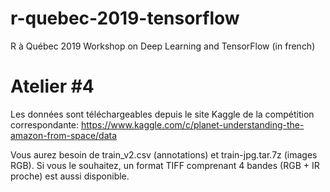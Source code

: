 # r-quebec-2019-tensorflow
R à Québec 2019 Workshop on Deep Learning and TensorFlow (in french)

# Atelier #4
Les données sont téléchargeables depuis le site Kaggle de la compétition correspondante:
https://www.kaggle.com/c/planet-understanding-the-amazon-from-space/data

Vous aurez besoin de train_v2.csv (annotations) et train-jpg.tar.7z (images RGB).
Si vous le souhaitez, un format TIFF comprenant 4 bandes (RGB + IR proche) est aussi disponible.
